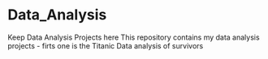 # Data_Analysis
Keep Data Analysis Projects here
This repository contains my data analysis projects - firts one is the Titanic Data analysis  of survivors
